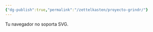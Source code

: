 ```yaml
---
{"dg-publish":true,"permalink":"/zettelkasten/proyecto-grindr/"}
---
```


<body>    
    <!-- Usamos el tag <object> para incrustar el archivo SVG -->
    <object data="https://www.dropbox.com/scl/fi/iozhb6gboueypn06hp14b/Mapa_mental.svg?rlkey=rt7xn21ccfx4n27rbffz4ckk9&st=n2mfp5b5&raw=1" type="image/svg+xml" width="100%" height="100%">
        <!-- Texto alternativo si el SVG no carga -->
        <p>Tu navegador no soporta SVG.</p>
    </object>
</body>
</html>